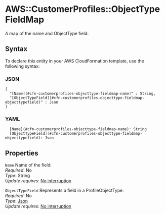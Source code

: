 # AWS::CustomerProfiles::ObjectType FieldMap<a name="aws-properties-customerprofiles-objecttype-fieldmap"></a>

A map of the name and ObjectType field\.

## Syntax<a name="aws-properties-customerprofiles-objecttype-fieldmap-syntax"></a>

To declare this entity in your AWS CloudFormation template, use the following syntax:

### JSON<a name="aws-properties-customerprofiles-objecttype-fieldmap-syntax.json"></a>

```
{
  "[Name](#cfn-customerprofiles-objecttype-fieldmap-name)" : String,
  "[ObjectTypeField](#cfn-customerprofiles-objecttype-fieldmap-objecttypefield)" : Json
}
```

### YAML<a name="aws-properties-customerprofiles-objecttype-fieldmap-syntax.yaml"></a>

```
  [Name](#cfn-customerprofiles-objecttype-fieldmap-name): String
  [ObjectTypeField](#cfn-customerprofiles-objecttype-fieldmap-objecttypefield): Json
```

## Properties<a name="aws-properties-customerprofiles-objecttype-fieldmap-properties"></a>

`Name`  <a name="cfn-customerprofiles-objecttype-fieldmap-name"></a>
Name of the field\.  
*Required*: No  
*Type*: String  
*Update requires*: [No interruption](https://docs.aws.amazon.com/AWSCloudFormation/latest/UserGuide/using-cfn-updating-stacks-update-behaviors.html#update-no-interrupt)

`ObjectTypeField`  <a name="cfn-customerprofiles-objecttype-fieldmap-objecttypefield"></a>
Represents a field in a ProfileObjectType\.  
*Required*: No  
*Type*: [Json](aws-properties-customerprofiles-objecttype-objecttypefield.md)  
*Update requires*: [No interruption](https://docs.aws.amazon.com/AWSCloudFormation/latest/UserGuide/using-cfn-updating-stacks-update-behaviors.html#update-no-interrupt)